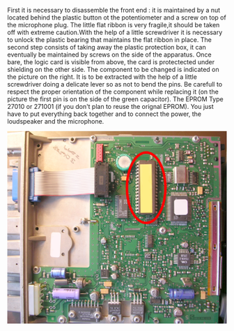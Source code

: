 First it is necessary to disassemble the front end : it is maintained by a nut located behind the plastic button ot the potentiometer and a screw on top of the microphone plug. The little flat ribbon is very fragile,it should be taken off with extreme caution.With the help of a little screwdriver it is necessary to unlock  the plastic bearing that maintains the flat ribbon in place.
The second step consists of taking away the plastic protection box, it can eventually be maintained by screws on the side of the apparatus. Once bare, the logic card is visible from above, the card is protectected under shielding on the other side. The component to be changed is indicated on the picture on the right. It is to be extracted with the help of a little screwdriver doing a delicate lever so as not to bend the pins. Be carefull to respect the proper orientation of the component while replacing it (on the picture the first pin is on the side of the green capacitor). The EPROM Type 27010 or 271001 (if you don't plan to reuse the orignal EPROM). You just have to put everything back together and to connect the power, the loudspeaker and the microphone.

![EPROM replacing](Eprom_replacing.png)
